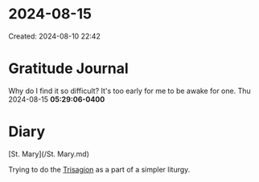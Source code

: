 # 2024-08-15
Created: 2024-08-10 22:42

# Gratitude Journal 

Why do I find it so difficult? It's too early for me to be awake for one. Thu 2024-08-15 **05:29:06-0400**

# Diary 

[St. Mary](/St. Mary.md) 

Trying to do the [Trisagion](/Trisagion.md) as a part of a simpler liturgy.
